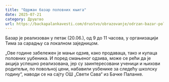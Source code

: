 ```yaml
---
title: "Одржан базар половних књига"
date: 2025-07-21
category: Друштво
url: https://backapalankavesti.com/drustvo/obrazovanje/odrzan-bazar-polovnih-knjiga/
---
```


Базар је реализован у петак (20.06.), од 9 до 11 часова, у организацији Тима за сарадњу са локалном заједницом.

„Ове године забележен је мањи одзив, како продаваца, тако и купаца половних уџбеника. И поред смањеног одзива, може се рећи да је акција успешно реализована, јер су заинтересовани ученици и њихови родитељи, по повољној цени, набавили уѕбенике за следећу школску годину“, наводи се на сајту ОШ „Свети Сава“ из Бачке Паланке.

